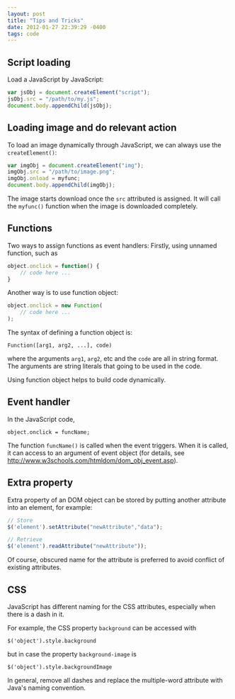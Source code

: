 ```yaml
---
layout: post
title: "Tips and Tricks"
date: 2012-01-27 22:39:29 -0400
tags: code
---
```


## Script loading
Load a JavaScript by JavaScript:

```javascript
var jsObj = document.createElement("script");
jsObj.src = "/path/to/my.js";
document.body.appendChild(jsObj);
```

## Loading image and do relevant action

To load an image dynamically through JavaScript, we can always use the `createElement()`:
```javascript
var imgObj = document.createElement("img");
imgObj.src = "/path/to/image.png";
imgObj.onload = myfunc;
document.body.appendChild(imgObj);
```
The image starts download once the `src` attributed is assigned. It will call the `myfunc()` function when the image is downloaded completely.

## Functions

Two ways to assign functions as event handlers: Firstly, using unnamed function, such as
```javascript
object.onclick = function() {
    // code here ...
}
```

Another way is to use function object:
```javascript
object.onclick = new Function(
    // code here ...
);
```

The syntax of defining a function object is:

    Function([arg1, arg2, ...], code)

where the arguments `arg1`, `arg2`, etc and the `code` are all in string format. The arguments are string literals that going to be used in the code.

Using function object helps to build code dynamically.

## Event handler
In the JavaScript code,

    object.onclick = funcName;

The function `funcName()` is called when the event triggers. When it is called, it can access to an argument of event object (for details, see <http://www.w3schools.com/htmldom/dom_obj_event.asp>).

## Extra property

Extra property of an DOM object can be stored by putting another attribute into an element, for example:
```javascript
// Store
$('element').setAttribute("newAttribute","data");

// Retrieve
$('element').readAttribute("newAttribute"));
```
Of course, obscured name for the attribute is preferred to avoid conflict of existing attributes.

## CSS
JavaScript has different naming for the CSS attributes, especially when there is a dash in it.

For example, the CSS property `background` can be accessed with

    $('object').style.background

but in case the property `background-image` is

    $('object').style.backgroundImage

In general, remove all dashes and replace the multiple-word attribute with Java's naming convention.

